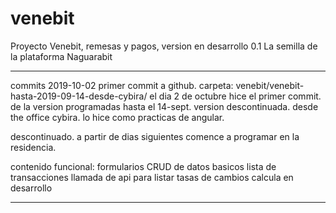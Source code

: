# venebit
Proyecto Venebit, remesas y pagos, version en desarrollo 0.1
La semilla de la plataforma Naguarabit

---
commits
2019-10-02
primer commit a github.
carpeta: venebit/venebit-hasta-2019-09-14-desde-cybira/
el dia 2 de octubre hice el primer commit.
de la version programadas hasta el 14-sept.
version descontinuada.
desde the office cybira.
lo hice como practicas de angular.

descontinuado.
a partir de dias siguientes comence a programar en la residencia.

contenido funcional:
formularios CRUD de datos basicos
lista de transacciones
llamada de api para listar tasas de cambios
calcula en desarrollo

---

